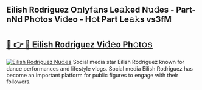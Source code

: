## Eilish Rodriguez O𝚗lyf𝚊ns Le𝚊𝚔ed N𝚞𝚍es - Part-nNd Ph𝚘tos Vi𝚍eo - H𝚘t Part Le𝚊𝚔s vs3fM

# <h2><a href="http://hf46cxk.feru.top/?c=Eilish+Rodriguez">🔗 👉 🔴 Eilish Rodriguez Vi𝚍𝚎o Ph𝚘t𝚘𝚜</a></h2>

[![Eilish Rodriguez Nu𝚍𝚎s](https://i.imgur.com/0TWrTi3.gif)](http://hf46cxk.feru.top/?c=Eilish+Rodriguez)
Social media star Eilish Rodriguez known for dance performances and lifestyle vlogs. Social media Eilish Rodriguez has become an important platform for public figures to engage with their followers. 
